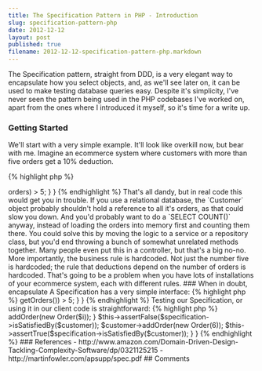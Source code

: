 ```yaml
---
title: The Specification Pattern in PHP - Introduction
slug: specification-pattern-php
date: 2012-12-12
layout: post
published: true
filename: 2012-12-12-specification-pattern-php.markdown
---
```

<!-- *********************************************************************
**                                                                      **
** To add a comment, scroll to the bottom and use the comment template. **
** Then save the file and send me a pull request.                       **
**                                                                      **
***********************************************************************-->


The Specification pattern, straight from DDD, is a very elegant way to encapsulate how you select objects, and, as we'll
see later on, it can be used to make testing database queries easy. Despite it's simplicity, I've never seen the pattern
being used in the PHP codebases I've worked on, apart from the ones where I introduced it myself, so it's time for a write up.

### Getting Started

We'll start with a very simple example. It'll look like overkill now, but bear with me. Imagine an ecommerce system
where customers with more than five orders get a 10% deduction.

{% highlight php %}
<?php
class Customer {
  private $orders = array();
  public function qualifiesForDeduction() {
    return count($this->orders) > 5;
  }
}
{% endhighlight %}

That's all dandy, but in real code this would get you in trouble. If you use a relational database, the `Customer` object
probably shouldn't hold a reference to all it's orders, as that could slow you down. And you'd probably want to do a `SELECT COUNT()` anyway,
instead of loading the orders into memory first and counting them there. You could solve this by moving the logic to a service
or a repository class, but you'd end throwing a bunch of somewhat unrelated methods together. Many people even put this in
a controller, but that's a big no-no.

More importantly, the business rule is hardcoded. Not just the number five is hardcoded; the rule that deductions depend
on the number of orders is hardcoded. That's going to be a problem when you have lots of installations of your ecommerce
system, each with different rules.

### When in doubt, encapsulate

A Specification has a very simple interface:

{% highlight php %}
<?php
interface CustomerSpecification {
  /** @return bool */
  function isSatisfiedBy(Customer $customer);
}
{% endhighlight %}

The `isSatisfiedBy()` method is always a simple yes/no question, and always takes just one argument, the object under scrutiny.

Now we can encapsulate our business rule in a separate class:

{% highlight php %}
<?php
class CustomerQualifiesForDeduction implements CustomerSpecification {
  public function isSatisfiedBy(Customer $customer) {
    return count($customer->getOrders()) > 5;
  }
}
{% endhighlight %}

Testing our Specification, or using it in our client code is straightforward:

{% highlight php %}
<?php
class CustomerQualifiesForDeduction extends PHPUnit_Framework_TestCase {
  public function testCustomerWithOverFiveOrdersSatisfiesSpecification() {
    $specification = new CustomerQualifiesForDeduction;
    $customer = new Customer;
    foreach(range(1,5) as $i) { $customer->addOrder(new Order($i)); }

    $this->assertFalse($specification->isSatisfiedBy($customer));
    $customer->addOrder(new Order(6));
    $this->assertTrue($specification->isSatisfiedBy($customer));
  }
}
{% endhighlight %}






### References

- http://www.amazon.com/Domain-Driven-Design-Tackling-Complexity-Software/dp/0321125215
- http://martinfowler.com/apsupp/spec.pdf

## Comments

<!-- To add a comment, copy this template:

### [YOUR NAME](YOUR URL) - YYY/MM/DD
YOUR COMMENT TEXT HERE....

-->
